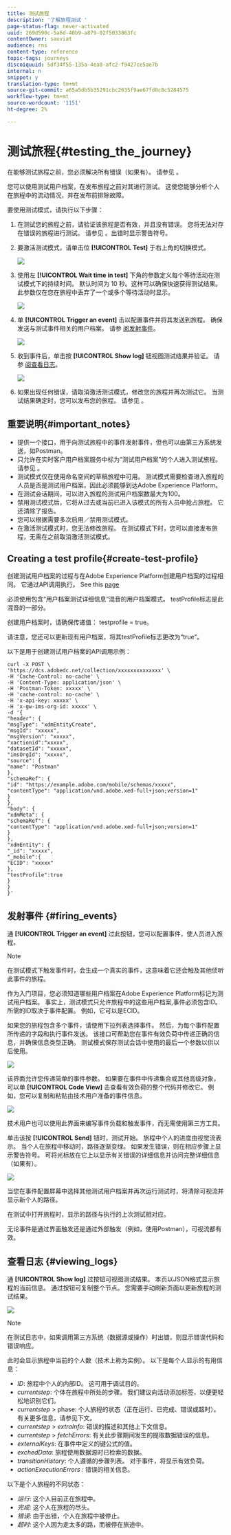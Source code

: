 ```yaml
---
title: 测试旅程
description: '了解旅程测试 '
page-status-flag: never-activated
uuid: 269d590c-5a6d-40b9-a879-02f5033863fc
contentOwner: sauviat
audience: rns
content-type: reference
topic-tags: journeys
discoiquuid: 5df34f55-135a-4ea8-afc2-f9427ce5ae7b
internal: n
snippet: y
translation-type: tm+mt
source-git-commit: a65a5db5b35291cbc2635f9ae67fd8c8c5284575
workflow-type: tm+mt
source-wordcount: '1151'
ht-degree: 2%

---
```



# 测试旅程{#testing_the_journey}

在能够测试旅程之前，您必须解决所有错误（如果有）。 请参见 [](../about/troubleshooting.md#section_h3q_kqk_fhb)。

您可以使用测试用户档案，在发布旅程之前对其进行测试。 这使您能够分析个人在旅程中的流动情况，并在发布前排除故障。

要使用测试模式，请执行以下步骤：

1. 在测试您的旅程之前，请验证该旅程是否有效，并且没有错误。 您将无法对存在错误的旅程进行测试。 请参见 [](../about/troubleshooting.md#section_h3q_kqk_fhb)。出错时显示警告符号。

1. 要激活测试模式，请单击位 **[!UICONTROL Test]** 于右上角的切换模式。

   ![](../assets/journeytest1.png)

1. 使用左 **[!UICONTROL Wait time in test]** 下角的参数定义每个等待活动在测试模式下的持续时间。 默认时间为 10 秒。这样可以确保快速获得测试结果。 此参数仅在您在旅程中丢弃了一个或多个等待活动时显示。

   ![](../assets/journeytest_wait.png)

1. 单 **[!UICONTROL Trigger an event]** 击以配置事件并将其发送到旅程。 确保发送与测试事件相关的用户档案。 请参 [阅发射事件](#firing_events)。

   ![](../assets/journeyuctest1.png)

1. 收到事件后，单击按 **[!UICONTROL Show log]** 钮视图测试结果并验证。 请参 [阅查看日志](#viewing_logs)。

   ![](../assets/journeyuctest2.png)

1. 如果出现任何错误，请取消激活测试模式，修改您的旅程并再次测试它。 当测试结果确定时，您可以发布您的旅程。 请参见 [](../building-journeys/publishing-the-journey.md)。

## 重要说明{#important_notes}

* 提供一个接口，用于向测试旅程中的事件发射事件，但也可以由第三方系统发送，如Postman。
* 只允许在实时客户用户档案服务中标为“测试用户档案”的个人进入测试旅程。 请参见 [](../building-journeys/testing-the-journey.md#create-test-profile)。
* 测试模式仅在使用命名空间的草稿旅程中可用。 测试模式需要检查进入旅程的人员是否是测试用户档案，因此必须能够到达Adobe Experience Platform。
* 在测试会话期间，可以进入旅程的测试用户档案数最大为100。
* 禁用测试模式后，它将从过去或当前已进入该模式的所有人员中抢占旅程。 它还清除了报告。
* 您可以根据需要多次启用／禁用测试模式。
* 在激活测试模式时，您无法修改旅程。 在测试模式下时，您可以直接发布旅程，无需在之前取消激活测试模式。

## Creating a test profile{#create-test-profile}

创建测试用户档案的过程与在Adobe Experience Platform创建用户档案的过程相同。 它通过API调用执行。 See this [page](https://docs.adobe.com/content/help/zh-Hans/experience-platform/profile/home.html)

必须使用包含“用户档案测试详细信息”混音的用户档案模式。 testProfile标志是此混音的一部分。

创建用户档案时，请确保传递值： testprofile = true。

请注意，您还可以更新现有用户档案，将其testProfile标志更改为“true”。

以下是用于创建测试用户档案的API调用示例：

```
curl -X POST \
'https://dcs.adobedc.net/collection/xxxxxxxxxxxxxx' \
-H 'Cache-Control: no-cache' \
-H 'Content-Type: application/json' \
-H 'Postman-Token: xxxxx' \
-H 'cache-control: no-cache' \
-H 'x-api-key: xxxxx' \
-H 'x-gw-ims-org-id: xxxxx' \
-d '{
"header": {
"msgType": "xdmEntityCreate",
"msgId": "xxxxx",
"msgVersion": "xxxxx",
"xactionid":"xxxxx",
"datasetId": "xxxxx",
"imsOrgId": "xxxxx",
"source": {
"name": "Postman"
},
"schemaRef": {
"id": "https://example.adobe.com/mobile/schemas/xxxxx",
"contentType": "application/vnd.adobe.xed-full+json;version=1"
}
},
"body": {
"xdmMeta": {
"schemaRef": {
"contentType": "application/vnd.adobe.xed-full+json;version=1"
}
},
"xdmEntity": {
"_id": "xxxxx",
"_mobile":{
"ECID": "xxxxx"
},
"testProfile":true
}
}
}'
```

## 发射事件 {#firing_events}

通 **[!UICONTROL Trigger an event]** 过此按钮，您可以配置事件，使人员进入旅程。

>[!NOTE]
>
>在测试模式下触发事件时，会生成一个真实的事件，这意味着它还会触及其他侦听此事件的旅程。

作为入门项目，您必须知道哪些用户档案在Adobe Experience Platform标记为测试用户档案。 事实上，测试模式只允许旅程中的这些用户档案,事件必须包含ID。 所需的ID取决于事件配置。 例如，它可以是ECID。

如果您的旅程包含多个事件，请使用下拉列表选择事件。 然后，为每个事件配置所传递的字段和执行事件发送。 该接口可帮助您在事件有效负荷中传递正确的信息，并确保信息类型正确。 测试模式保存测试会话中使用的最后一个参数以供以后使用。

![](../assets/journeytest4.png)

该界面允许您传递简单的事件参数。 如果要在事件中传递集合或其他高级对象，可以单 **[!UICONTROL Code View]** 击查看有效负荷的整个代码并修改它。 例如，您可以复制和粘贴由技术用户准备的事件信息。

![](../assets/journeytest5.png)

技术用户也可以使用此界面来编写事件负载和触发事件，而无需使用第三方工具。

单击该按 **[!UICONTROL Send]** 钮时，测试开始。 旅程中个人的进度由视觉流表示。 当个人在旅程中移动时，路径逐渐变绿。 如果发生错误，则在相应步骤上显示警告符号。 可将光标放在它上以显示有关错误的详细信息并访问完整详细信息（如果有）。

![](../assets/journeytest6.png)

当您在事件配置屏幕中选择其他测试用户档案并再次运行测试时，将清除可视流并显示新个人的路径。

在测试中打开旅程时，显示的路径与执行的上次测试相对应。

无论事件是通过界面触发还是通过外部触发（例如，使用Postman），可视流都有效。

## 查看日志 {#viewing_logs}

通 **[!UICONTROL Show log]** 过按钮可视图测试结果。 本页以JSON格式显示旅程的当前信息。 通过按钮可复制整个节点。 您需要手动刷新页面以更新旅程的测试结果。

![](../assets/journeytest3.png)

>[!NOTE]
>
>在测试日志中，如果调用第三方系统（数据源或操作）时出错，则显示错误代码和错误响应。

此时会显示旅程中当前的个人数（技术上称为实例）。 以下是每个人显示的有用信息：

* _ID_: 旅程中个人的内部ID。 这可用于调试目的。
* _currentstep_: 个体在旅程中所处的步骤。 我们建议向活动添加标签，以便更轻松地识别它们。
* _currentstep_ > phase: 个人旅程的状态（正在运行、已完成、错误或超时）。 有关更多信息，请参见下文。
* _currentstep_ > _extraInfo_: 错误的描述和其他上下文信息。
* _currentstep_ > _fetchErrors_: 有关此步骤期间发生的提取数据错误的信息。
* _externalKeys_: 在事件中定义的键公式的值。
* _exchedData_: 旅程使用数据源时已检索的数据。
* _transitionHistory_: 个人遵循的步骤列表。 对于事件，将显示有效负荷。
* _actionExecutionErrors_ : 错误的相关信息。

以下是个人旅程的不同状态：

* _运行_: 这个人目前正在旅程中。
* _完成_: 这个人在旅程的尽头。
* _错误_: 由于出错，个人在旅程中被停止。
* _超时_: 这个人因为走太多的路，而被停在旅途中。
